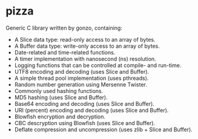 # pizza
Generic C library written by gonzo, containing:

* A Slice data type: read-only access to an array of bytes.
* A Buffer data type: write-only access to an array of bytes.
* Date-related and time-related functions.
* A timer implementation with nanosecond (ns) resolution.
* Logging functions that can be controlled at compile- and run-time.
* UTF8 encoding and decoding (uses Slice and Buffer).
* A simple thread pool implementation (uses pthreads).
* Random number generation using Mersenne Twister.
* Commonly used hashing functions.
* MD5 hashing (uses Slice and Buffer).
* Base64 encoding and decoding (uses Slice and Buffer).
* URI (percent) encoding and decoding (uses Slice and Buffer).
* Blowfish encryption and decryption.
* CBC descryption using Blowfish (uses Slice and Buffer).
* Deflate compression and uncompression (uses zlib + Slice and Buffer).
